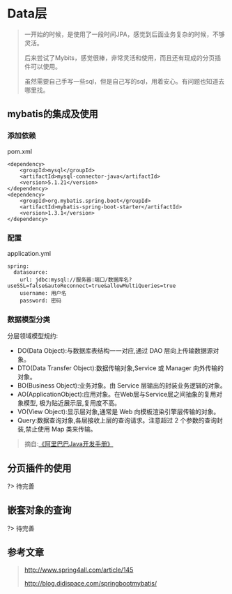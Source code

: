 # Data层

> 一开始的时候，是使用了一段时间JPA，感觉到后面业务复杂的时候，不够灵活。
>
> 后来尝试了Mybits，感觉很棒，非常灵活和使用，而且还有现成的分页插件可以使用。
>
> 虽然需要自己手写一些sql，但是自己写的sql，用着安心。有问题也知道去哪里找。

## mybatis的集成及使用

### 添加依赖

pom.xml
```
<dependency>
    <groupId>mysql</groupId>
    <artifactId>mysql-connector-java</artifactId>
    <version>5.1.21</version>
</dependency>
<dependency>
    <groupId>org.mybatis.spring.boot</groupId>
    <artifactId>mybatis-spring-boot-starter</artifactId>
    <version>1.3.1</version>
</dependency>
```

### 配置

application.yml

```
spring:
  datasource:
    url: jdbc:mysql://服务器:端口/数据库名?useSSL=false&autoReconnect=true&allowMultiQueries=true
    username: 用户名
    password: 密码
```

### 数据模型分类
分层领域模型规约:
- DO(Data Object):与数据库表结构一一对应,通过 DAO 层向上传输数据源对象。
- DTO(Data Transfer Object):数据传输对象,Service 或 Manager 向外传输的对象。
- BO(Business Object):业务对象。由 Service 层输出的封装业务逻辑的对象。
- AO(ApplicationObject):应用对象。在Web层与Service层之间抽象的复用对象模型, 极为贴近展示层,复用度不高。
- VO(View Object):显示层对象,通常是 Web 向模板渲染引擎层传输的对象。
- Query:数据查询对象,各层接收上层的查询请求。注意超过 2 个参数的查询封装,禁止使用 Map 类来传输。

> 摘自:[《阿里巴巴Java开发手册》](https://github.com/alibaba/p3c)

## 分页插件的使用
?> 待完善
## 嵌套对象的查询
?> 待完善


## 参考文章

> http://www.spring4all.com/article/145
> 
> http://blog.didispace.com/springbootmybatis/